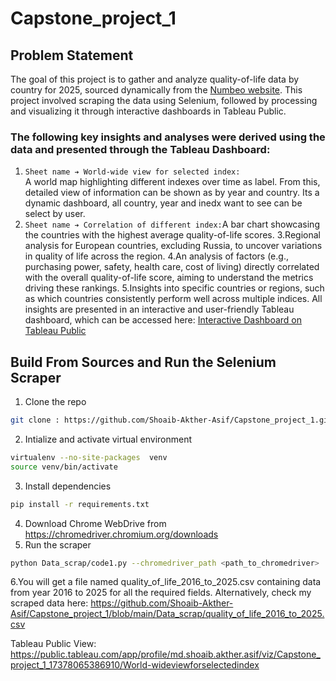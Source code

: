 # Capstone_project_1
## Problem Statement
The goal of this project is to gather and analyze quality-of-life data by country for 2025, sourced dynamically from the [Numbeo website](https://www.numbeo.com/quality-of-life/rankings_by_country.jsp?title=2025). This project involved scraping the data using Selenium, followed by processing and visualizing it through interactive dashboards in Tableau Public.

### The following key insights and analyses were derived using the data and presented through the Tableau Dashboard:
1. ```Sheet name ➔ World-wide view for selected index:``` <br> A world map highlighting different indexes over time as label. From this, detailed view of information can be shown as by year and country. Its a dynamic dashboard, all country, year and inedx want to see can be select by user.
2. ```Sheet name ➔ Correlation of different index:```A bar chart showcasing the countries with the highest average quality-of-life scores.
3.Regional analysis for European countries, excluding Russia, to uncover variations in quality of life across the region.
4.An analysis of factors (e.g., purchasing power, safety, health care, cost of living) directly correlated with the overall quality-of-life score, aiming to understand the metrics driving these rankings.
5.Insights into specific countries or regions, such as which countries consistently perform well across multiple indices.
All insights are presented in an interactive and user-friendly Tableau dashboard, which can be accessed here: [Interactive Dashboard on Tableau Public](https://public.tableau.com/app/profile/md.shoaib.akther.asif/viz/Capstone_project_1_17378065386910/World-wideviewforselectedindex)



## Build From Sources and Run the Selenium Scraper
1. Clone the repo
```bash
git clone : https://github.com/Shoaib-Akther-Asif/Capstone_project_1.git
```
2. Intialize and activate virtual environment
```bash
virtualenv --no-site-packages  venv
source venv/bin/activate
```
3. Install dependencies
```bash
pip install -r requirements.txt
```
4. Download Chrome WebDrive from https://chromedriver.chromium.org/downloads
5. Run the scraper
```bash
python Data_scrap/code1.py --chromedriver_path <path_to_chromedriver>
```
6.You will get a file named quality_of_life_2016_to_2025.csv containing data from year 2016 to 2025 for all the required fields.
Alternatively, check my scraped data here: https://github.com/Shoaib-Akther-Asif/Capstone_project_1/blob/main/Data_scrap/quality_of_life_2016_to_2025.csv

Tableau Public View: https://public.tableau.com/app/profile/md.shoaib.akther.asif/viz/Capstone_project_1_17378065386910/World-wideviewforselectedindex

